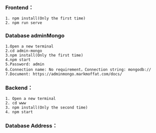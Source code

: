 ### Frontend： 
    1. npm install(Only the first time)
    2. npm run serve

### Database adminMongo
    1.Open a new terminal
    2.cd admin-mongo 
    3.npm install(Only the first time)
    4.npm start
    5.Password: admin
    6.Connection name: No requirement，Connection string: mongodb://
    7.Document: https://adminmongo.markmoffat.com/docs/

### Backend：
    1. Open a new terminal
    2. cd www
    3. npm install(Only the second time)
    4. npm start

### Database Address：
